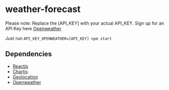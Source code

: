 # weather-forecast

Please note: Replace the [API_KEY] with your actual API_KEY. Sign up for an API Key here [Openweather](https://home.openweathermap.org/)

Just run `API_KEY_OPENWEATHER=[API_KEY] npm start`

## Dependencies

- [Reactjs](https://react.dev/)
- [Chartjs](https://www.chartjs.org/docs/latest/charts/line.html)
- [Geolocation](https://developer.mozilla.org/en-US/docs/Web/API/Navigator/geolocation)
- [Openweather](https://home.openweathermap.org/)
